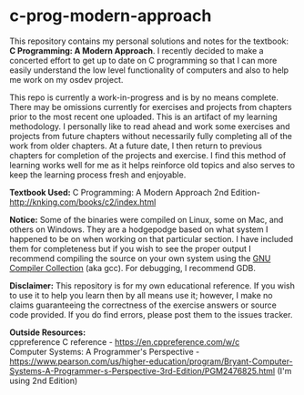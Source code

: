 # c-prog-modern-approach
This repository contains my personal solutions and notes for the textbook: **C Programming: A Modern Approach**. I recently decided to make a concerted effort to get up to date on C programming so that I can more easily understand the low level functionality of computers and also to help me work on my osdev project.

This repo is currently a work-in-progress and is by no means complete. There may be omissions currently for exercises and projects from chapters prior to the most recent one uploaded. This is an artifact of my learning methodology. I personally like to read ahead and work some exercises and projects from future chapters without necessarily fully completing all of the work from older chapters. At a future date, I then return to previous chapters for completion of the projects and exercise. I find this method of learning works well for me as it helps reinforce old topics and also serves to keep the learning process fresh and enjoyable.

**Textbook Used:** C Programming: A Modern Approach 2nd Edition- http://knking.com/books/c2/index.html

**Notice:** Some of the binaries were compiled on Linux, some on Mac, and others on Windows. They are a hodgepodge based on what system I happened to be on when working on that particular section. I have included them for completeness but if you wish to see the proper output I recommend compiling the source on your own system using the [GNU Compiler Collection](https://gcc.gnu.org/) (aka gcc). For debugging, I recommend GDB.

**Disclaimer:** This repository is for my own educational reference. If you wish to use it to help you learn then by all means use it; however, I make no claims guaranteeing the correctness of the exercise answers or source code provided. If you do find errors, please post them to the issues tracker.

**Outside Resources:**<br>
cppreference C reference - https://en.cppreference.com/w/c<br>
Computer Systems: A Programmer's Perspective - https://www.pearson.com/us/higher-education/program/Bryant-Computer-Systems-A-Programmer-s-Perspective-3rd-Edition/PGM2476825.html (I'm using 2nd Edition)

